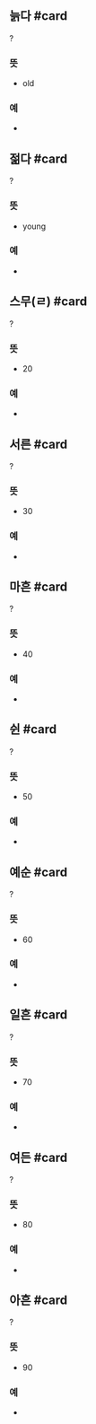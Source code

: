 ## 늙다 #card
?
### 뜻
- old
### 예
-
<!--SR:!2025-02-20,3,250-->

## 젊다 #card
?
### 뜻
- young
### 예
-
<!--SR:!2025-02-20,3,250-->

## 스무(ㄹ) #card
?
### 뜻
- 20
### 예
-
<!--SR:!2025-02-20,3,250-->

## 서른 #card
?
### 뜻
- 30
### 예
-
<!--SR:!2025-02-21,4,270-->

## 마흔 #card
?
### 뜻
- 40
### 예
-
<!--SR:!2025-02-20,3,250-->

## 쉰 #card
?
### 뜻
- 50
### 예
-

## 예순 #card
?
### 뜻
- 60
### 예
-
<!--SR:!2025-02-18,1,230-->

## 일흔 #card
?
### 뜻
- 70
### 예
-
<!--SR:!2025-02-20,3,250-->

## 여든 #card
?
### 뜻
- 80
### 예
-
<!--SR:!2025-02-20,3,250-->

## 아흔 #card
?
### 뜻
- 90
### 예
-
